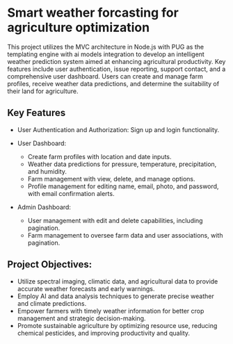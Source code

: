 
# Smart weather forcasting for agriculture optimization

This project utilizes the MVC architecture in Node.js with PUG as the templating engine with ai models integration to develop an intelligent weather prediction system aimed at enhancing agricultural productivity. Key features include user authentication, issue reporting, support contact, and a comprehensive user dashboard. Users can create and manage farm profiles, receive weather data predictions, and determine the suitability of their land for agriculture.




## Key Features

- User Authentication and Authorization:
    Sign up and login functionality.

- User Dashboard:
    - Create farm profiles with location and date   inputs.
    - Weather data predictions for pressure, temperature, precipitation, and humidity.
    - Farm management with view, delete, and manage options.
    - Profile management for editing name, email, photo, and password, with email confirmation alerts.
- Admin Dashboard:
    - User management with edit and delete capabilities, including pagination.
    - Farm management to oversee farm data and user associations, with pagination.







## Project Objectives:
- Utilize spectral imaging, climatic data, and agricultural data to provide accurate weather forecasts and early warnings.
- Employ AI and data analysis techniques to generate precise weather and climate predictions.
- Empower farmers with timely weather information for better crop management and strategic decision-making.
- Promote sustainable agriculture by optimizing resource use, reducing chemical pesticides, and improving productivity and quality.
